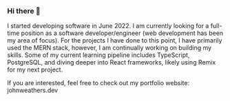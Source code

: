 ### Hi there 👋

I started developing software in June 2022. I am currently looking for a full-time position as a software developer/engineer (web development has been my area of focus). For the projects I have done to this point, I have primarily used the MERN stack, however, I am continually working on building my skills. Some of my current learning pipeline includes TypeScript, PostgreSQL, and diving deeper into React frameworks, likely using Remix for my next project.

If you are interested, feel free to check out my portfolio website: johnweathers.dev

<!--
**john-weathers/john-weathers** is a ✨ _special_ ✨ repository because its `README.md` (this file) appears on your GitHub profile.

Here are some ideas to get you started:

- 🔭 I’m currently working on ...
- 🌱 I’m currently learning ...
- 👯 I’m looking to collaborate on ...
- 🤔 I’m looking for help with ...
- 💬 Ask me about ...
- 📫 How to reach me: ...
- 😄 Pronouns: ...
- ⚡ Fun fact: ...
-->
